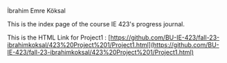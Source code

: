 İbrahim Emre Köksal

This is the index page of the course IE 423's progress journal.

This is the HTML Link for Project1 : [https://github.com/BU-IE-423/fall-23-ibrahimkoksal/423%20Project%201/Project1.html](https://github.com/BU-IE-423/fall-23-ibrahimkoksal/423%20Project%201/Project1.html)
